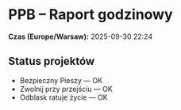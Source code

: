 # PPB – Raport godzinowy
**Czas (Europe/Warsaw):** 2025-09-30 22:24

## Status projektów
- Bezpieczny Pieszy — OK
- Zwolnij przy przejściu — OK
- Odblask ratuje życie — OK

